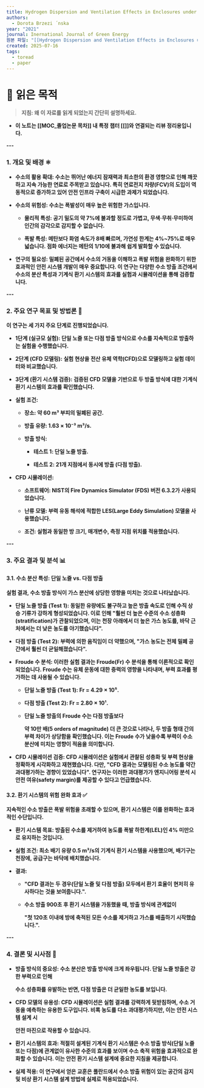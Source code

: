 ```yaml
---
title: Hydrogen Dispersion and Ventilation Effects in Enclosures under Different Release Conditions
authors:
  - Dorota Brzezi ´nska
year: "2021"
journal: Inernational Journal of Green Energy
원본 파일: "[[Hydrogen Dispersion and Ventilation Effects in Enclosures under Different Release Conditions.pdf]]"
created: 2025-07-16
tags:
  - toread
  - paper
---
```

# **🎯 읽은 목적**  
> **지침: 왜 이 자료를 읽게 되었는지 간단히 설명하세요.**

- **이 노트는 [[MOC_졸업논문 목차]] 내 특정 챕터 [[]]와 연결되는 리뷰 정리용입니다.**  

**---**
### **1. 개요 및 배경 ⚛️**

- **수소의 활용 확대: 수소는 뛰어난 에너지 잠재력과 최소한의 환경 영향으로 인해 깨끗하고 지속 가능한 연료로 주목받고 있습니다. 특히 연료전지 차량(FCV)의 도입이 역동적으로 증가하고 있어 안전 인프라 구축이 시급한 과제가 되었습니다.**
    
- **수소의 위험성: 수소는 폭발성이 매우 높은 위험한 가스입니다.**
    
    - **물리적 특성: 공기 밀도의 약 7%에 불과할 정도로 가볍고, 무색·무취·무미하여 인간의 감각으로 감지할 수 없습니다.**
        
    - **폭발 특성: 메탄보다 화염 속도가 8배 빠르며, 가연성 한계는 4%~75%로 매우 넓습니다. 점화 에너지는 메탄의 1/10에 불과해 쉽게 발화할 수 있습니다.**
        
- **연구의 필요성: 밀폐된 공간에서 수소의 거동을 이해하고 폭발 위험을 완화하기 위한 효과적인 안전 시스템 개발이 매우 중요합니다. 이 연구는 다양한 수소 방출 조건에서 수소의 분산 특성과 기계식 환기 시스템의 효과를 실험과 시뮬레이션을 통해 검증합니다.**
    

**---**

### **2. 주요 연구 목표 및 방법론 🔬**

**이 연구는 세 가지 주요 단계로 진행되었습니다.**

- **1단계 (실규모 실험): 단일 노즐 또는 다점 방출 방식으로 수소를 지속적으로 방출하는 실험을 수행했습니다.**
    
- **2단계 (CFD 모델링): 실험 현상을 전산 유체 역학(CFD)으로 모델링하고 실험 데이터와 비교했습니다.**
    
- **3단계 (환기 시스템 검증): 검증된 CFD 모델을 기반으로 두 방출 방식에 대한 기계식 환기 시스템의 효과를 확인했습니다.**
    
- **실험 조건:**
    
    - **장소: 약 60 m³ 부피의 밀폐된 공간.**
        
    - **방출 유량: 1.63 × 10⁻³ m³/s.**
        
    - **방출 방식:**
        
        - **테스트 1: 단일 노즐 방출.**
            
        - **테스트 2: 21개 지점에서 동시에 방출 (다점 방출).**
            
- **CFD 시뮬레이션:**
    
    - **소프트웨어: NIST의 Fire Dynamics Simulator (FDS) 버전 6.3.2가 사용되었습니다.**
        
    - **난류 모델: 부력 유동 해석에 적합한 LES(Large Eddy Simulation) 모델을 사용했습니다.**
        
    - **조건: 실험과 동일한 방 크기, 매개변수, 측정 지점 위치를 적용했습니다.**
        

**---**

### **3. 주요 결과 및 분석 📊**

#### **3.1. 수소 분산 특성: 단일 노즐 vs. 다점 방출**

**실험 결과, 수소 방출 방식이 가스 분산에 상당한 영향을 미치는 것으로 나타났습니다.**

- **단일 노즐 방출 (Test 1): 동일한 유량에도 불구하고 높은 방출 속도로 인해 수직 상승 기류가 강하게 형성되었습니다. 이로 인해 "훨씬 더 높은 수준의 수소 성층화(stratification)가 관찰되었으며, 이는 천장 아래에서 더 높은 가스 농도를, 바닥 근처에서는 더 낮은 농도를 야기했습니다".**
    
- **다점 방출 (Test 2): 부력에 의한 움직임이 더 약했으며, "가스 농도는 전체 밀폐 공간에서 훨씬 더 균일해졌습니다".**
    
- **Froude 수 분석: 이러한 실험 결과는 Froude(Fr) 수 분석을 통해 이론적으로 확인되었습니다. Froude 수는 유체 운동에 대한 중력의 영향을 나타내며, 부력 효과를 평가하는 데 사용될 수 있습니다.**
    
    - **단일 노즐 방출 (Test 1): Fr = 4.29 × 10⁵.**
        
    - **다점 방출 (Test 2): Fr = 2.80 × 10¹.**
        
    - **단일 노즐 방출의 Froude 수는 다점 방출보다**
        
        **약 10만 배(5 orders of magnitude) 더 큰 것으로 나타나, 두 방출 형태 간의 부력 차이가 상당함을 확인했습니다. 이는 Froude 수가 낮을수록 부력이 수소 분산에 미치는 영향이 적음을 의미합니다.**
        
- **CFD 시뮬레이션 검증: CFD 시뮬레이션은 실험에서 관찰된 성층화 및 부력 현상을 정확하게 시각화하고 재현했습니다. 다만, "CFD 결과는 모델링된 수소 농도를 약간 과대평가하는 경향이 있었습니다". 연구자는 이러한 과대평가가 엔지니어링 분석 시 안전 여유(safety margin)를 제공할 수 있다고 언급했습니다.**
    

#### **3.2. 환기 시스템의 위험 완화 효과 ✅**

**지속적인 수소 방출은 폭발 위험을 초래할 수 있으며, 환기 시스템은 이를 완화하는 효과적인 수단입니다.**

- **환기 시스템 목표: 방출된 수소를 제거하여 농도를 폭발 하한계(LEL)인 4% 미만으로 유지하는 것입니다.**
    
- **실험 조건: 최소 배기 유량 0.5 m³/s의 기계식 환기 시스템을 사용했으며, 배기구는 천장에, 공급구는 바닥에 배치했습니다.**
    
- **결과:**
    
    - **"CFD 결과는 두 경우(단일 노즐 및 다점 방출) 모두에서 환기 효율이 현저히 유사하다는 것을 보여줍니다.".**
        
    - **수소 방출 900초 후 환기 시스템을 가동했을 때, 방출 방식에 관계없이**
        
        **"첫 120초 이내에 방에 축적된 모든 수소를 제거하고 가스를 배출하기 시작했습니다.".**
        

**---**

### **4. 결론 및 시사점 🏁**

- **방출 방식의 중요성: 수소 분산은 방출 방식에 크게 좌우됩니다. 단일 노즐 방출은 강한 부력으로 인해**
    
    **수소 성층화를 유발하는 반면, 다점 방출은 더 균일한 농도를 보입니다.**
    
- **CFD 모델의 유용성: CFD 시뮬레이션은 실험 결과를 강력하게 뒷받침하며, 수소 거동을 예측하는 유용한 도구입니다. 비록 농도를 다소 과대평가하지만, 이는 안전 시스템 설계 시**
    
    **안전 마진으로 작용할 수 있습니다.**
    
- **환기 시스템의 효과: 적절히 설계된 기계식 환기 시스템은 수소 방출 방식(단일 노즐 또는 다점)에 관계없이 유사한 수준의 효과를 보이며 수소 축적 위험을 효과적으로 완화할 수 있습니다. 이는 안전 환기 시스템 설계에 중요한 지침을 제공합니다.**
    
- **실제 적용: 이 연구에서 얻은 교훈은 폴란드에서 수소 방출 위험이 있는 공간의 감지 및 비상 환기 시스템 설계 방법에 실제로 적용되었습니다.**


